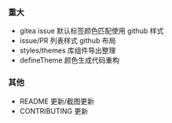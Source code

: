 ### 重大

- gitea issue 默认标签颜色匹配使用 github 样式
- issue/PR 列表样式 github 布局
- styles/themes 库组件导出整理
- defineTheme 颜色生成代码重构

### 其他

- README 更新/截图更新
- CONTRIBUTING 更新
